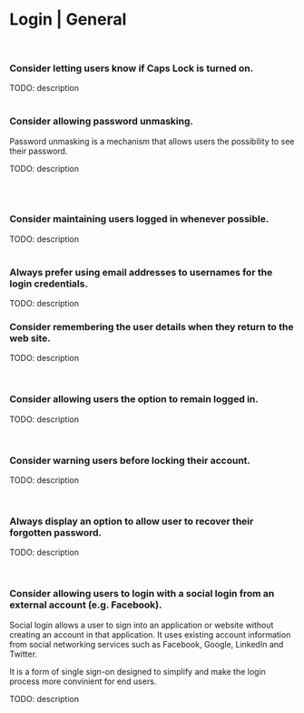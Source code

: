 # Login | General
<br>


### Consider letting users know if Caps Lock is turned on.

TODO: description
<br><br>


### Consider allowing password unmasking.

Password unmasking is a mechanism that allows users the possibility to see their password.

TODO: description

<br><br>


### Consider maintaining users logged in whenever possible.

TODO: description
<br><br>


### Always prefer using email addresses to usernames for the login credentials.

TODO: description
<br>


### Consider remembering the user details when they return to the web site.

TODO: description

<br>


### Consider allowing users the option to remain logged in.

TODO: description

<br>


### Consider warning users before locking their account.

TODO: description

<br>


### Always display an option to allow user to recover their forgotten password.

TODO: description

<br>


### Consider allowing users to login with a social login from an external account (e.g. Facebook).

Social login allows a user to sign into an application or website without creating an account in that application. It uses existing account information from social networking services such as Facebook, Google, LinkedIn and Twitter.

It is a form of single sign-on designed to simplify and make the login process more convinient for end users.


TODO: description

<br>




